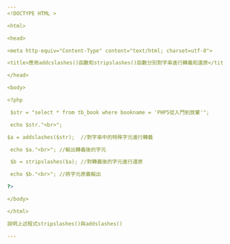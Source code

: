 ```yaml
---
<!DOCTYPE HTML >

<html>

<head>

<meta http-equiv="Content-Type" content="text/html; charset=utf-8">

<title>應用addcslashes()函數和stripslashes()函數分別對字串進行轉義和還原</title>

</head>

<body>

<?php

 $str = "select * from tb_book where bookname = 'PHP5從入門到放棄'";

 echo $str."<br>";

$a = addslashes($str);  //對字串中的特殊字元進行轉義

 echo $a."<br>"; //輸出轉義後的字元

 $b = stripslashes($a); //對轉義後的字元進行還原

 echo $b."<br>"; //將字元原義輸出

?>

</body>

</html>

說明上述程式stripslashes()與addslashes()

---
```


